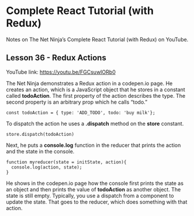 # Complete React Tutorial (with Redux)

Notes on The Net Ninja’s Complete React Tutorial (with Redux) on YouTube.

## Lesson 36 - Redux Actions

YouTube link: https://youtu.be/FGCsuwIORb0

The Net Ninja demonstrates a Redux action in a codepen.io page. He creates an action, which is a JavaScript object that he stores in a constant called __todoAction__. The first property of the action describes the type. The second property is an arbitrary prop which he calls “todo.”

`const todoAction = { type: 'ADD_TODO', todo: 'buy milk'};`

To dispatch the action he uses a __.dispatch__ method on the __store__ constant.

`store.dispatch(todoAction)`

Next, he puts a __console.log__ function in the reducer that prints the action and the state in the console.
```
function myreducer(state = initState, action){
  console.log(action, state);
}
```
He shows in the codepen.io page how the console first prints the state as an object and then prints the value of __todoAction__ as another object. The state is still empty. Typically, you use a dispatch from a component to update the state. That goes to the reducer, which does something with that action.

